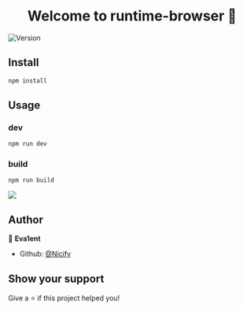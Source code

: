 <h1 align="center">Welcome to runtime-browser 👋</h1>
<p>
  <img alt="Version" src="https://img.shields.io/badge/version-1.0.0-blue.svg?cacheSeconds=2592000" />
</p>

## Install

```sh
npm install
```

## Usage

### dev

```sh
npm run dev
```

### build

```sh
npm run build
```

![](https://i.imgsli.com/images/87bbefbe-1902-4792-98ca-c5a259df5d46.png)

## Author

👤 **Eva1ent**

* Github: [@Nicify](https://github.com/Nicify)

## Show your support

Give a ⭐️ if this project helped you!
